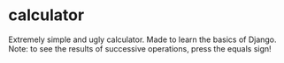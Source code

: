 calculator
==========

Extremely simple and ugly calculator. Made to learn the basics of Django. Note: to see the results of successive operations, press the equals sign!
